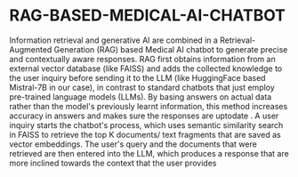 # RAG-BASED-MEDICAL-AI-CHATBOT
Information retrieval and generative AI are combined in a Retrieval-Augmented 
Generation (RAG) based Medical AI chatbot to generate precise and contextually aware 
responses. RAG first obtains information from an external vector database (like FAISS) 
and adds the collected knowledge to the user inquiry before sending it to the LLM (like 
HuggingFace based Mistral-7B in our case), in contrast to standard chatbots that just 
employ pre-trained language models (LLMs). By basing answers on actual data rather 
than the model's previously learnt information, this method increases accuracy in 
answers and makes sure the responses are uptodate . A user inquiry starts the 
chatbot's process, which uses semantic similarity search in FAISS to retrieve the top K 
documents/ text fragments that are saved as vector embeddings. The user's query and 
the documents that were retrieved are then entered into the LLM, which produces a 
response that are more inclined towards the context that the user provides   
